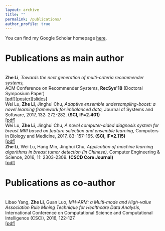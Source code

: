 ```yaml
---
layout: archive
title: ""
permalink: /publications/
author_profile: true
---
```


You can find my Google Scholar homepage [<u>here</u>](https://scholar.google.com/citations?user=_GDQBHcAAAAJ&hl=en).

Publications as main author
======

<br/>**Zhe Li**, *Towards the next generation of multi-criteria recommender systems,* <br> 
ACM Conference on Recommender Systems, **RecSys'18** (Doctoral Symposium Paper)<br>
\[[<u>pdf</u>](https://roger-zhe-li.github.io/files/recsys18.pdf)\]\[[<u>poster</u>](https://roger-zhe-li.github.io/files/poster_recsys18.pdf)\]\[[<u>slides</u>](https://roger-zhe-li.github.io/files/DS.pdf)\]
<br/>Wei Lu, **Zhe Li**, Jinghui Chu, *Adaptive ensemble undersampling-boost: a novel learning framework for imbalanced data,* 
Journal of Systems and Software, 2017, 132: 272-282. **(SCI, IF=2.401)**<br>
\[[<u>pdf</u>](https://roger-zhe-li.github.io/files/JSS.pdf)\]
<br/>Wei Lu, **Zhe Li**, Jinghui Chu, *A novel computer-aided diagnosis system for breast MRI based on feature selection and ensemble learning,* 
Computers in Biology and Medicine, 2017, 83: 157-165. **(SCI, IF=2.115)**<br>
\[[<u>pdf</u>](https://roger-zhe-li.github.io/files/CBM.pdf)\]
<br/>**Zhe Li**, Wei Lu, Hang Min, Jinghui Chu, *Application of machine learning algorithms in breast tumor detection (in Chinese),* Computer Engineering & Science, 2016, 11: 2303-2309. **(CSCD Core Journal)** <br>
\[[<u>pdf</u>](https://roger-zhe-li.github.io/files/CES.pdf)\]


Publications as co-author
======
<br/>Libao Yang, **Zhe Li**, Guan Luo, *MH-ARM: a Multi-mode and High-value Association Rule Mining Technique
for Healthcare Data Analysis,* International Conference on Computational Science and Computational Intelligence (CSCI), 2016, 122-127.<br>
\[[<u>pdf</u>](https://roger-zhe-li.github.io/files/recsys18.pdf)\]
